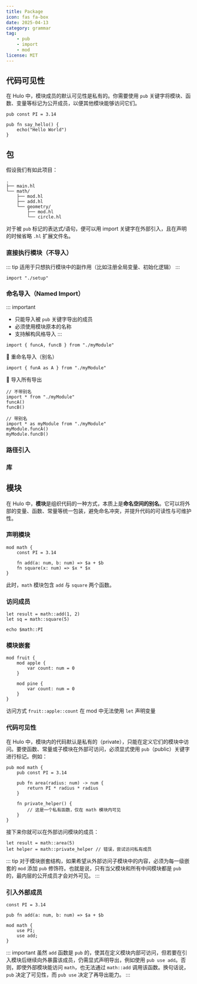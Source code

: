 ```yaml
---
title: Package
icon: fas fa-box
date: 2025-04-13
category: grammar
tag: 
    - pub
    - import
    - mod
license: MIT
---
```


## 代码可见性

在 Hulo 中，模块成员的默认可见性是私有的。你需要使用 `pub` 关键字将模块、函数、变量等标记为公开成员，以便其他模块能够访问它们。

```hulo
pub const PI = 3.14

pub fn say_hello() {
    echo("Hello World")
}
```

## 包

假设我们有如此项目：
```
.
├── main.hl
└── math/
    ├── mod.hl
    ├── add.hl
    └── geometry/
        ├── mod.hl
        └── circle.hl
```

对于被 `pub` 标记的表达式/语句，便可以用 import 关键字在外部引入，且在声明的时候省略 `.hl` 扩展文件名。

### 直接执行模块（不导入）
::: tip
适用于只想执行模块中的副作用（比如注册全局变量、初始化逻辑）
:::
```hulo :no-line-numbers
import "./setup"
```

### 命名导入（Named Import）
::: important
* 只能导入被 `pub` 关键字导出的成员
* 必须使用模块原本的名称
* 支持解构风格导入
:::
```hulo
import { funcA, funcB } from "./myModule"
```

🔹 重命名导入（别名）
```hulo
import { funA as A } from "./myModule"
```

🔹 导入所有导出
```hulo
// 不带别名
import * from "./myModule"
funcA()
funcB()

// 带别名
import * as myModule from "./myModule"
myModule.funcA()
myModule.funcB()
```

### 路径引入

### 

### 库

## 模块

在 Hulo 中，**模块**是组织代码的一种方式，本质上是**命名空间的别名**。它可以将外部的变量、函数、常量等统一包装，避免命名冲突，并提升代码的可读性与可维护性。

### 声明模块

```hulo
mod math {
    const PI = 3.14

    fn add(a: num, b: num) => $a + $b
    fn square(x: num) => $x * $x
}
```

此时，`math` 模块包含 `add` 与 `square` 两个函数。

### 访问成员

```hulo
let result = math::add(1, 2)
let sq = math::square(5)

echo $math::PI
```

### 模块嵌套

```hulo
mod fruit {
    mod apple {
        var count: num = 0
    }

    mod pine {
        var count: num = 0
    }
}
```

访问方式 `fruit::apple::count`
在 mod 中无法使用 `let` 声明变量

### 代码可见性

在 Hulo 中，模块内的代码默认是私有的（private），只能在定义它们的模块中访问。要使函数、常量或子模块在外部可访问，必须显式使用 `pub`（public）关键字进行标记。例如：
```hulo
pub mod math {
    pub const PI = 3.14

    pub fn area(radius: num) -> num {
        return PI * radius * radius
    }

    fn private_helper() {
        // 这是一个私有函数，仅在 math 模块内可见
    }
}
```
接下来你就可以在外部访问模块的成员：
```hulo
let result = math::area(5)
let helper = math::private_helper // 错误，尝试访问私有成员
```

::: tip
对于模块嵌套结构，如果希望从外部访问子模块中的内容，必须为每一级嵌套的 `mod` 添加 `pub` 修饰符。也就是说，只有当父模块和所有中间模块都是 `pub` 的，最内层的公开成员才会对外可见。
:::

### 引入外部成员

```hulo
const PI = 3.14

pub fn add(a: num, b: num) => $a + $b

mod math {
    use PI;
    use add;
}
```

::: important
虽然 `add` 函数是 `pub` 的，使其在定义模块内部可访问，但若要在引入模块后继续向外暴露该成员，仍需显式声明导出，例如使用 `pub use add`。否则，即使外部模块能访问 `math`，也无法通过 `math::add` 调用该函数。换句话说，`pub` 决定了可见性，而 `pub use` 决定了再导出能力。
:::